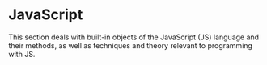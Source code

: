 # JavaScript

This section deals with built-in objects of the JavaScript (JS) language and their methods, as well as techniques and theory 
relevant to programming with JS.
